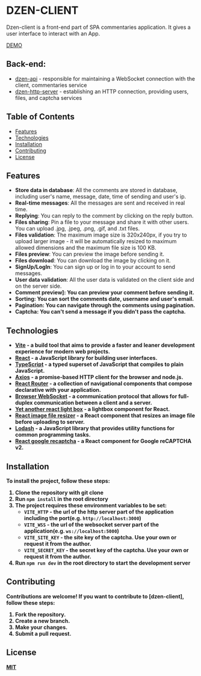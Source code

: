 # DZEN-CLIENT

Dzen-client is a front-end part of SPA commentaries application.
It gives a user interface to interact with an App.

[DEMO](https://dzen-client.netlify.app/)

## Back-end:
 - [dzen-api](https://github.com/andriibezkorovainyi/dzen-api) - responsible for maintaining a WebSocket connection with the client, commentaries service
 - [dzen-http-server](https://github.com/andriibezkorovainyi/dzen-http-server) - establishing an HTTP connection, providing users, files, and captcha services

## Table of Contents

- [Features](#features)
- [Technologies](#technologies)
- [Installation](#installation)
- [Contributing](#contributing)
- [License](#license)

## Features

- <b>Store data in database</b>: All the comments are stored in database, including user's name, message, date, time of
  sending and user's ip.
- <b>Real-time messages</b>: All the messages are sent and received in real time.
- <b>Replying</b>: You can reply to the comment by clicking on the reply button.
- <b>Files sharing</b>: Pin a file to your message and share it with other users. You can upload .jpg, .jpeg, .png,
  .gif, and
  .txt files.
- <b>Files validation</b>: The maximum image size is 320x240px, if you try to upload larger image - it will be
  automatically
  resized to maximum allowed dimensions and the maximum file size is 100 KB.
- <b>Files preview</b>: You can preview the image before sending it.
- <b>Files download</b>: You can download the image by clicking on it.
- <b>SignUp/LogIn</b>: You can sign up or log in to your account to send messages.
- <b>User data validation</b>: All the user data is validated on the client side and on the server side.
- <b>Comment preview]: You can preview your comment before sending it.
- <b>Sorting</b>: You can sort the comments date, username and user's email.
- <b>Pagination</b>: You can navigate through the comments using pagination.
- <b>Captcha</b>: You can't send a message if you didn't pass the captcha.

## Technologies

- [Vite](https://vitejs.dev/) - a build tool that aims to provide a faster and leaner development experience for modern
  web projects.
- [React](https://reactjs.org/) - a JavaScript library for building user interfaces.
- [TypeScript](https://www.typescriptlang.org/) - a typed superset of JavaScript that compiles to plain JavaScript.
- [Axios](https://axios-http.com/) - a promise-based HTTP client for the browser and node.js.
- [React Router](https://reactrouter.com/) - a collection of navigational components that compose declarative with your
  application.
- [Browser WebSocket](https://developer.mozilla.org/en-US/docs/Web/API/WebSocket) - a communication protocol that allows
  for full-duplex communication between a client and a server.
- [Yet another react light box](https://yet-another-react-lightbox.com/) - a lightbox component for React.
- [React image file resizer](https://www.npmjs.com/package/react-image-file-resizer) - a React component that resizes an
  image file before uploading to server.
- [Lodash](https://lodash.com/) - a JavaScript library that provides utility functions for common programming tasks.
- [React google recaptcha](https://www.npmjs.com/package/react-google-recaptcha) - a React component for Google
  reCAPTCHA v2.

## Installation

To install the project, follow these steps:

1. Clone the repository with git clone
2. Run `npm install` in the root directory
3. The project requires these environment variables to be set:
    - `VITE_HTTP` - the url of the http server part of the application including the port(e.g. `http://localhost:3000`)
    - `VITE_WSS` - the url of the websocket server part of the application(e.g. `ws://localhost:5000`)
    - `VITE_SITE_KEY` - the site key of the captcha. Use your own or request it from the author.
    - `VITE_SECRET_KEY` - the secret key of the captcha. Use your own or request it from the author.
4. Run `npm run dev` in the root directory to start the development server

## Contributing

Contributions are welcome! If you want to contribute to [dzen-client], follow these steps:

1. Fork the repository.
2. Create a new branch.
3. Make your changes.
4. Submit a pull request.

## License

[MIT](https://choosealicense.com/licenses/mit/)

